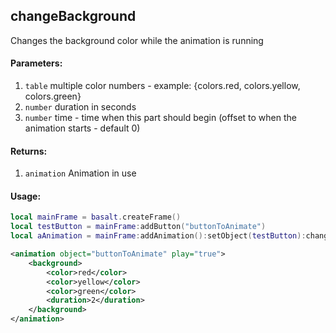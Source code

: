 ## changeBackground
Changes the background color while the animation is running

#### Parameters: 
1. `table` multiple color numbers - example: {colors.red, colors.yellow, colors.green}
2. `number` duration in seconds
3. `number` time - time when this part should begin (offset to when the animation starts - default 0)

#### Returns: 
1. `animation` Animation in use

#### Usage:

```lua
local mainFrame = basalt.createFrame()
local testButton = mainFrame:addButton("buttonToAnimate")
local aAnimation = mainFrame:addAnimation():setObject(testButton):changeBackground({colors.red, colors.yellow, colors.green}, 2):play()
```
```xml
<animation object="buttonToAnimate" play="true">
    <background>
        <color>red</color>
        <color>yellow</color>
        <color>green</color>
        <duration>2</duration>
    </background>
</animation>
```
